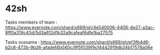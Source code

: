 # 42sh

Tasks members of team :
https://www.evernote.com/shard/s669/sh/4e540006-4406-4e27-a3ac-8ff0a319c43d/5d3a612d1b32a9cafeaf6dfe1ba27575


Tasks oussama :
https://www.evernote.com/shard/s669/sh/ef3fb4d6-b2c8-472b-9b26-afadef4b040c/9f5f039f9cf4442919db24b17578a06e

